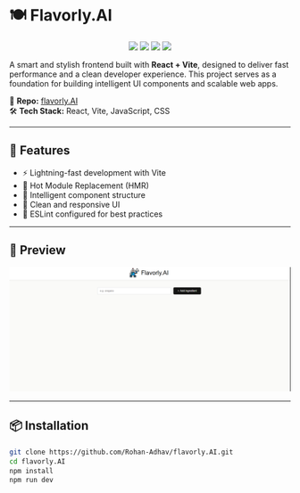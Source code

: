 # 🍽️ Flavorly.AI

<p align="center">
  <img src="https://cdn.jsdelivr.net/gh/devicons/devicon/icons/react/react-original.svg" width="50" />
  <img src="https://cdn.jsdelivr.net/gh/devicons/devicon/icons/javascript/javascript-original.svg" width="50" />
  <img src="https://cdn.jsdelivr.net/gh/devicons/devicon/icons/vite/vite-original.svg" width="50" />
  <img src="https://cdn.jsdelivr.net/gh/devicons/devicon/icons/css3/css3-original.svg" width="50" />
</p>

A smart and stylish frontend built with **React + Vite**, designed to deliver fast performance and a clean developer experience. This project serves as a foundation for building intelligent UI components and scalable web apps.

📁 **Repo:** [flavorly.AI](https://github.com/Rohan-Adhav/flavorly.AI.git)  
🛠️ **Tech Stack:** React, Vite, JavaScript, CSS

---

## 🚀 Features

- ⚡ Lightning-fast development with Vite  
- 🔄 Hot Module Replacement (HMR)  
- 🧠 Intelligent component structure  
- 🎨 Clean and responsive UI  
- 🧰 ESLint configured for best practices

---

## 📸 Preview

<p align="center">
  <img src="./Screenshot 2025-08-13 164902.png" alt="Flavorly.AI UI" width="700"/>
</p>



---

## 📦 Installation

```bash
git clone https://github.com/Rohan-Adhav/flavorly.AI.git
cd flavorly.AI
npm install
npm run dev
